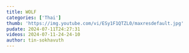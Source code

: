 ```yaml
---
title: WOLF
categories: ['Thai']
thumb: 'https://img.youtube.com/vi/ESy1F1QTZL0/maxresdefault.jpg'
pudate: 2024-07-11T24:27:31
videos: 2024-07-11-24-24-10
author: tin-sokhavuth
---
```


